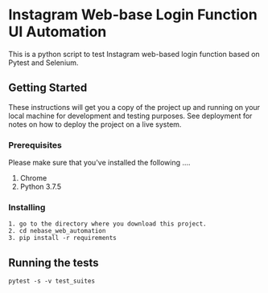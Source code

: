 # Instagram Web-base Login Function UI Automation

This is a python script to test Instagram web-based login function based on Pytest and Selenium.

## Getting Started

These instructions will get you a copy of the project up and running on your local machine for development and testing purposes. See deployment for notes on how to deploy the project on a live system.

### Prerequisites

Please make sure that you've installed the following ....

1. Chrome
2. Python 3.7.5

### Installing

```
1. go to the directory where you download this project. 
2. cd nebase_web_automation
3. pip install -r requirements
```

## Running the tests

```
pytest -s -v test_suites
```
